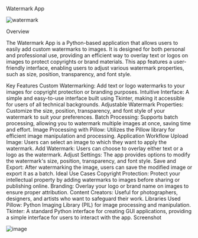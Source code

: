 Watermark App

![watermark](https://github.com/user-attachments/assets/32986338-cd00-4a32-83b0-43e5f59420e8)

Overview

The Watermark App is a Python-based application that allows users to easily add custom watermarks to images. It is designed for both personal and professional use, providing an efficient way to overlay text or logos on images to protect copyrights or brand materials. This app features a user-friendly interface, enabling users to adjust various watermark properties, such as size, position, transparency, and font style.

Key Features
Custom Watermarking: Add text or logo watermarks to your images for copyright protection or branding purposes.
Intuitive Interface: A simple and easy-to-use interface built using Tkinter, making it accessible for users of all technical backgrounds.
Adjustable Watermark Properties: Customize the size, position, transparency, and font style of your watermark to suit your preferences.
Batch Processing: Supports batch processing, allowing you to watermark multiple images at once, saving time and effort.
Image Processing with Pillow: Utilizes the Pillow library for efficient image manipulation and processing.
Application Workflow
Upload Image: Users can select an image to which they want to apply the watermark.
Add Watermark: Users can choose to overlay either text or a logo as the watermark.
Adjust Settings: The app provides options to modify the watermark's size, position, transparency, and font style.
Save and Export: After watermarking the image, users can save the modified image or export it as a batch.
Ideal Use Cases
Copyright Protection: Protect your intellectual property by adding watermarks to images before sharing or publishing online.
Branding: Overlay your logo or brand name on images to ensure proper attribution.
Content Creators: Useful for photographers, designers, and artists who want to safeguard their work.
Libraries Used
Pillow: Python Imaging Library (PIL) for image processing and manipulation.
Tkinter: A standard Python interface for creating GUI applications, providing a simple interface for users to interact with the app.
Screenshot

![image](https://github.com/user-attachments/assets/f5631630-85d4-4779-82dd-d09b84adadd4)


